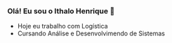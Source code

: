 ### Olá! Eu sou o Ithalo Henrique 👋

- Hoje eu trabalho com Logística
- Cursando Análise e Desenvolvimendo de Sistemas




